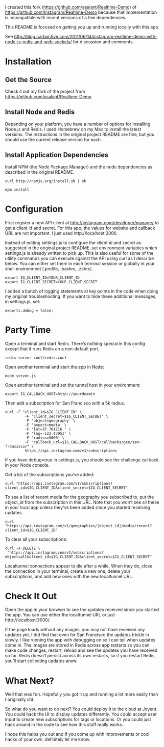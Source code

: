 I created this fork (https://github.com/asalant/Realtime-Demo) of
https://github.com/Instagram/Realtime-Demo because that implementation is
incompatible with recent versions of a few dependencies.

This README is focused on getting you up and running locally with this
app.

See
http://blog.carbonfive.com/2011/06/14/instagram-realtime-demo-with-node-js-redis-and-web-sockets/
for discussion and comments.

# Installation

## Get the Source

Check it out my fork of the project from https://github.com/asalant/Realtime-Demo.

## Install Node and Redis

Depending on your platform, you have a number of options for installing Node.js
and Redis. I used Homebrew on my Mac to install the latest versions. The
instructions in the original project README are fine, but you should use
the current release version for each.

## Install Application Dependencies

Install NPM (the Node Package Manager) and the node dependencies as described
in the original README.

    curl http://npmjs.org/install.sh | sh
     
    npm install

# Configuration

First register a new API client at http://instagram.com/developer/manage/ to
get a client id and secret. For this app, the values for website and callback
URL are not important. I just used http://localhost:3000.

Instead of editing settings.js to configure the client id and secret as
suggested in the original project README, set environment variables which
settings.js is already written to pick up. This is also useful for some of the
utility commands you can execute against the API using curl as I describe
below. You can either set them in each terminal session or globally in your
shell environment (.profile, .bashrc, .zshrc).

    export IG_CLIENT_ID=YOUR_CLIENT_ID
    export IG_CLIENT_SECRET=YOUR_CLIENT_SECRET

I added a bunch of logging statements at key points in the code when doing my
original troubleshooting. If you want to hide these additional messages, in
settings.js, set:

    exports.debug = false;

# Party Time

Open a terminal and start Redis. There’s nothing special in this config except
that it runs Redis on a non-default port.

    redis-server conf/redis.conf

Open another terminal and start the app in Node:

    node server.js

Open another terminal and set the tunnel host in your environment:

    export IG_CALLBACK_HOST=http://yourdoamin

Then add a subscription for San Francisco with a 5k radius.

    curl -F "client_id=$IG_CLIENT_ID" \
             -F "client_secret=$IG_CLIENT_SECRET" \
             -F 'object=geography' \
             -F 'aspect=media' \
             -F 'lat=37.761216 ' \
             -F 'lng=-122.43953' \
             -F 'radius=5000' \
             -F "callback_url=$IG_CALLBACK_HOST/callbacks/geo/san-francisco/" \
             https://api.instagram.com/v1/subscriptions

If you have debug=true in settings.js, you should see the challenge callback in
your Node console.

Get a list of the subscriptions you’ve added:

    curl "https://api.instagram.com/v1/subscriptions?client_id=$IG_CLIENT_ID&client_secret=$IG_CLIENT_SECRET"

To see a list of recent media for the geography you subscribed to, put the
object_id from the subscription in this URL. Note that you won’t see all these
in your local app unless they’ve been added since you started receiving
updates.

    curl "https://api.instagram.com/v1/geographies/[object_id]/media/recent?client_id=$IG_CLIENT_ID"

To clear all your subscriptions:

    curl -X DELETE \
     "https://api.instagram.com/v1/subscriptions?object=all&client_id=$IG_CLIENT_ID&client_secret=$IG_CLIENT_SECRET"

Localtunnel connections appear to die after a while. When they do, close the
connection in your terminal, create a new one, delete your subscriptions, and
add new ones with the new localtunnel URL.

# Check It Out

Open the app in your browser to see the updates received since you started the
app. You can use either the localtunnel URL or just http://localhost:3000/.

If the page loads without any images, you may not have received any updates
yet. I did find that even for San Francisco the updates trickle in slowly. I
like running the app with debugging on so I can tell when updates come in. The
images are stored in Redis across app restarts so you can make code changes,
restart, reload and see the updates you have received so far. Redis doesn’t
persist across its own restarts, so if you restart Redis, you’ll start
collecting updates anew.

# What Next?

Well that was fun. Hopefully you got it up and running a lot more easily than I
originally did.

So what do you want to do next? You could deploy it to the cloud at Joyent. You
could hack the UI to display updates differently. You could accept user input
to create new subscriptions for tags or locations. Or you could just hack
around in the code to see how this stuff really works.

I hope this helps you out and if you come up with improvements or cool hacks of
your own, definitely let me know.


